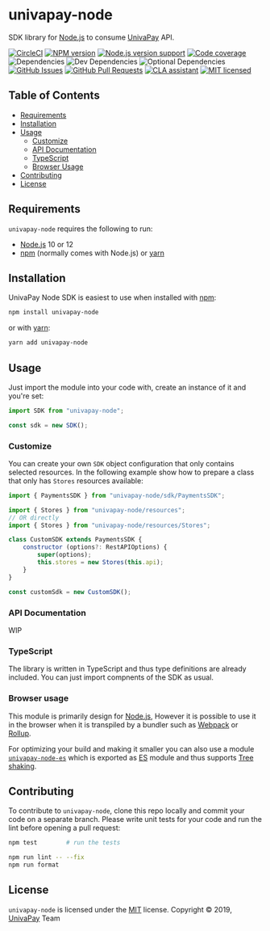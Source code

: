 [node]: https://nodejs.org/
[npm]: https://www.npmjs.com/
[yarn]: https://yarnpkg.com/
[webpack]: https://webpack.js.org/
[rollup]: https://rollupjs.org/

[circle-ci-url]: https://circleci.com/gh/univapay/univapay-node/tree/master
[univapay-url]: https://univapay.com/
[npm-url]: https://www.npmjs.com/package/univapay-node
[github-url]: https://github.com/univapay/univapay-node/
[github-issues-url]: https://github.com/univapay/univapay-node/issues
[github-pr-url]: https://github.com/univapay/univapay-node/pulls
[coveralls-url]: https://coveralls.io/github/univapay/univapay-node?branch=master
[license-url]: https://github.com/univapay/univapay-node/blob/master/LICENSE
[cla-url]: https://cla-assistant.io/univapay/univapay-node
[es-module-url]: https://npmjs.com/package/univapay-node-es
[es-url]: http://www.ecma-international.org/ecma-262/6.0/
[tree-url]: https://developer.mozilla.org/en-US/docs/Glossary/Tree_shaking

[shield-circle-ci]: https://circleci.com/gh/univapay/univapay-node/tree/master.svg?style=svg
[shield-node]: https://img.shields.io/node/v/univapay-node.svg
[shield-npm]: https://img.shields.io/npm/v/univapay-node.svg
[shield-downloads]: https://img.shields.io/npm/dm/univapay-node.svg
[shield-license]: https://img.shields.io/npm/l/univapay-node.svg
[shield-dependencies]: https://img.shields.io/david/univapay/univapay-node.svg
[shield-devDependencies]: https://img.shields.io/david/dev/univapay/univapay-node.svg
[shield-optionalDependencies]: https://img.shields.io/david/optional/univapay/univapay-node.svg
[shield-coverage]: https://coveralls.io/repos/github/univapay/univapay-node/badge.svg?branch=master
[shield-issues]: https://img.shields.io/github/issues/univapay/univapay-node.svg
[shield-pullRequests]: https://img.shields.io/github/issues-pr/univapay/univapay-node.svg
[shield-cla]: https://cla-assistant.io/readme/badge/univapay/univapay-node

univapay-node
==========

SDK library for [Node.js][node] to consume [UnivaPay][univapay-url] API.

[![CircleCI][shield-circle-ci]][circle-ci-url]
[![NPM version][shield-npm]][npm-url]
[![Node.js version support][shield-node]][node]
[![Code coverage][shield-coverage]][coveralls-url]
![Dependencies][shield-dependencies]
![Dev Dependencies][shield-devDependencies]
![Optional Dependencies][shield-optionalDependencies]
[![GitHub Issues][shield-issues]][github-issues-url]
[![GitHub Pull Requests][shield-pullRequests]][github-pr-url]
[![CLA assistant][shield-cla]][cla-url]
[![MIT licensed][shield-license]][license-url]

Table of Contents
-----------------

  * [Requirements](#requirements)
  * [Installation](#installation)
  * [Usage](#usage)
    * [Customize](#customize)
    * [API Documentation](#api-documentation)
    * [TypeScript](#typescript)
    * [Browser Usage](#browser-usage)
  * [Contributing](#contributing)
  * [License](#license)


Requirements
------------

`univapay-node` requires the following to run:

  * [Node.js][node] 10 or 12
  * [npm][npm] (normally comes with Node.js) or [yarn][yarn]


Installation
------------

UnivaPay Node SDK is easiest to use when installed with [npm][npm]:

```bash
npm install univapay-node
```
or with [yarn][yarn]:
```bash
yarn add univapay-node
```

Usage
-----

Just import the module into your code with, create an instance of it and you're set:

```javascript
import SDK from "univapay-node";

const sdk = new SDK();
```

### Customize

You can create your own `SDK` object configuration that only contains selected resources. In the following example show
how to prepare a class that only has `Stores` resources available:

```javascript
import { PaymentsSDK } from "univapay-node/sdk/PaymentsSDK";

import { Stores } from "univapay-node/resources";
// OR directly
import { Stores } from "univapay-node/resources/Stores";

class CustomSDK extends PaymentsSDK {
    constructor (options?: RestAPIOptions) {
        super(options);
        this.stores = new Stores(this.api);
    }
}

const customSdk = new CustomSDK();
```

### API Documentation

WIP

### TypeScript

The library is written in TypeScript and thus type definitions are already included. You can just import compnents of the SDK as usual.

### Browser usage

This module is primarily design for [Node.js][node], However it is possible
to use it in the browser when it is transpiled by a bundler such as [Webpack][webpack] or [Rollup][rollup].

For optimizing your build and making it smaller you can also use a module [`univapay-node-es`][es-module-url] which is exported
as [ES][es-url] module and thus supports [Tree shaking][tree-url].


Contributing
------------

To contribute to `univapay-node`, clone this repo locally and commit your code on a separate branch. Please write unit tests for your code
and run the lint before opening a pull request:

```bash
npm test        # run the tests
```

```bash
npm run lint -- --fix
npm run format
```


License
-------

`univapay-node` is licensed under the [MIT][license-url] license.
Copyright &copy; 2019, [UnivaPay][univapay-url] Team
